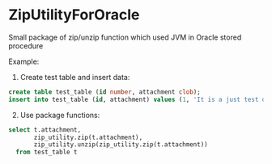 # ZipUtilityForOracle
Small package of zip/unzip function which used JVM in Oracle stored procedure

Example:
1. Create test table and insert data:
```sql
create table test_table (id number, attachment clob);
insert into test_table (id, attachment) values (1, 'It is a just test data: Save me! I am hungry russian developer... I dream to leave this place.');
```

2. Use package functions:
```sql
select t.attachment,
       zip_utility.zip(t.attachment),
       zip_utility.unzip(zip_utility.zip(t.attachment))
  from test_table t
```  
